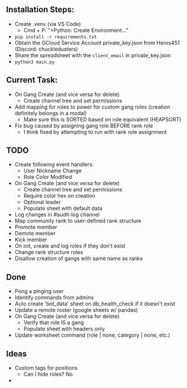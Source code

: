 ## Installation Steps:
- Create .venv (via VS Code)
    - Cmd + P: ">Python: Create Environment..."
- `pip install -r requirements.txt`
- Obtain the GCloud Service Account private_key.json from Heros451 (Discord: chuckledusters)
- Share the spreadsheet with the `client_email` in private_key.json
- `python3 main.py`

## Current Task:
- On Gang Create (and vice versa for delete)
  - Create channel tree and set permissions
- Add mapping for roles to power for custom gang roles (creation definitely belongs in a modal)
  - Make sure this is SORTED based on role equivalent (HEAPSORT)
- Fix bug caused by assigning gang role BEFORE rank role
  - I think fixed by attempting to run with rank role assignment

## TODO
- Create following event handlers:
  - User Nickname Change
  - Role Color Modified
- On Gang Create (and vice versa for delete)
  - Create channel tree and set permissions
  - Require color hex on creation
  - Optional leader
  - Populate sheet with default data
- Log changes in #audit-log channel
- Map community rank to user-defined rank structure
- Promote member
- Demote member
- Kick member
- On init, create and log roles if they don't exist
- Change rank structure roles
- Disallow creation of gangs with same name as ranks

## Done
- Pong a pinging user
- Identify commands from admins
- Auto create 'bot_data' sheet on db_health_check if it doesn't exist
- Update a remote roster (google sheets w/ pandas)
- On Gang Create (and vice versa for delete)
  - Verify that role IS a gang
  - Populate sheet with headers only
- Update worksheet command (role | none, category | none, etc.)

## Ideas
- Custom tags for positions
  - Can I hide roles? No
- 